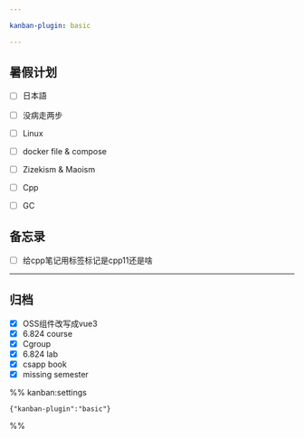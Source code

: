 ```yaml
---

kanban-plugin: basic

---
```


## 暑假计划

- [ ] 日本語
- [ ] 没病走两步
- [ ] Linux
- [ ] docker file & compose
- [ ] Zizekism & Maoism
- [ ] Cpp
- [ ] GC


## 备忘录

- [ ] 给cpp笔记用标签标记是cpp11还是啥


***

## 归档

- [x] OSS组件改写成vue3
- [x] 6.824 course
- [x] Cgroup
- [x] 6.824 lab
- [x] csapp book
- [x] missing semester

%% kanban:settings
```
{"kanban-plugin":"basic"}
```
%%